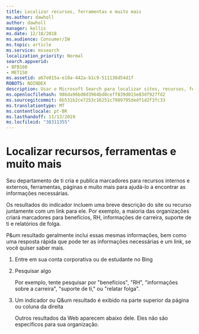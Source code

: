 ```yaml
---
title: Localizar recursos, ferramentas e muito mais
ms.author: dawholl
author: dawholl
manager: kellis
ms.date: 12/18/2018
ms.audience: Consumer/IW
ms.topic: article
ms.service: mssearch
localization_priority: Normal
search.appverid:
- BFB160
- MET150
ms.assetid: a67e015a-e10a-442a-b1c9-511136d54d1f
ROBOTS: NOINDEX
description: Usar o Microsoft Search para localizar sites, recursos, ferramentas e links da intranet para informações internas
ms.openlocfilehash: 986da96bd0d3964bd0ceff839d015e83df927fd2
ms.sourcegitcommit: 6b531b2ce7253c16251c7089795dedf1d2f3fc33
ms.translationtype: MT
ms.contentlocale: pt-BR
ms.lasthandoff: 11/13/2019
ms.locfileid: "38311355"
---
```

# <a name="find-resources-tools-and-more"></a>Localizar recursos, ferramentas e muito mais

Seu departamento de ti cria e publica marcadores para recursos internos e externos, ferramentas, páginas e muito mais para ajudá-lo a encontrar as informações necessárias.
  
Os resultados do indicador incluem uma breve descrição do site ou recurso juntamente com um link para ele. Por exemplo, a maioria das organizações criará marcadores para benefícios, RH, informações de carreira, suporte de ti e relatórios de folga.
  
P&um resultado geralmente inclui essas mesmas informações, bem como uma resposta rápida que pode ter as informações necessárias e um link, se você quiser saber mais.
  
1. Entre em sua conta corporativa ou de estudante no Bing 
    
2. Pesquisar algo
    
    Por exemplo, tente pesquisar por "benefícios", "RH", "informações sobre a carreira", "suporte de ti," ou "relatar folga".
    
3. Um indicador ou Q&um resultado é exibido na parte superior da página ou coluna da direita
    
    Outros resultados da Web aparecem abaixo dele. Eles não são específicos para sua organização.

  

